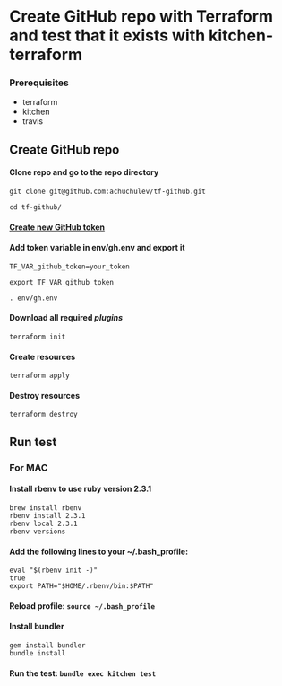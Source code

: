 # Create GitHub repo with Terraform and test that it exists with kitchen-terraform

### Prerequisites

* terraform
* kitchen
* travis

## Create GitHub repo

#### Clone repo and go to the repo directory

```
git clone git@github.com:achuchulev/tf-github.git

cd tf-github/
```

#### [Create new GitHub token](https://github.com/settings/tokens) 


#### Add token variable in env/gh.env and export it

```
TF_VAR_github_token=your_token

export TF_VAR_github_token

. env/gh.env
```

#### Download all required *plugins*

`terraform init`

#### Create resources

`terraform apply`

#### Destroy resources

`terraform destroy`

## Run test

### For MAC

#### Install rbenv to use ruby version 2.3.1

```
brew install rbenv
rbenv install 2.3.1
rbenv local 2.3.1
rbenv versions
```

#### Add the following lines to your ~/.bash_profile:

```
eval "$(rbenv init -)"
true
export PATH="$HOME/.rbenv/bin:$PATH"

```

#### Reload profile: `source ~/.bash_profile`

#### Install bundler

```
gem install bundler
bundle install
```

#### Run the test: `bundle exec kitchen test`
